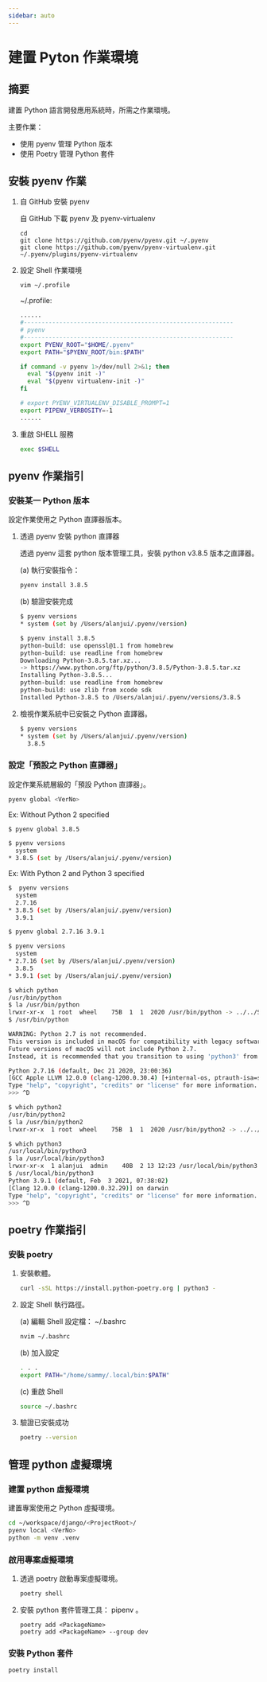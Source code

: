 ```yaml
---
sidebar: auto
---
```


<!-- markdownlint-disable MD024 MD029 MD040 MD041 MD043 MD045 MD033 -->

# 建置 Pyton 作業環境

## 摘要

建置 Python 語言開發應用系統時，所需之作業環境。

主要作業：

- 使用 pyenv 管理 Python 版本
- 使用 Poetry 管理 Python 套件

## 安裝 pyenv 作業

1. 自 GitHub 安裝 pyenv

   自 GitHub 下載 pyenv 及 pyenv-virtualenv

   ```
   cd
   git clone https://github.com/pyenv/pyenv.git ~/.pyenv
   git clone https://github.com/pyenv/pyenv-virtualenv.git ~/.pyenv/plugins/pyenv-virtualenv
   ```

2. 設定 Shell 作業環境

   ```sh
   vim ~/.profile
   ```

   ~/.profile:

   ```sh
   ......
   #-----------------------------------------------------------
   # pyenv
   #-----------------------------------------------------------
   export PYENV_ROOT="$HOME/.pyenv"
   export PATH="$PYENV_ROOT/bin:$PATH"

   if command -v pyenv 1>/dev/null 2>&1; then
     eval "$(pyenv init -)"
     eval "$(pyenv virtualenv-init -)"
   fi

   # export PYENV_VIRTUALENV_DISABLE_PROMPT=1
   export PIPENV_VERBOSITY=-1
   ......
   ```

3. 重啟 SHELL 服務

   ```sh
   exec $SHELL
   ```

## pyenv 作業指引

### 安裝某一 Python 版本

設定作業使用之 Python 直譯器版本。

1. 透過 pyenv 安裝 python 直譯器

   透過 pyenv 這套 python 版本管理工具，安裝 python v3.8.5
   版本之直譯器。

   (a) 執行安裝指令：

   ```sh
   pyenv install 3.8.5
   ```

   (b) 驗證安裝完成

   ```sh
   $ pyenv versions
   * system (set by /Users/alanjui/.pyenv/version)

   $ pyenv install 3.8.5
   python-build: use openssl@1.1 from homebrew
   python-build: use readline from homebrew
   Downloading Python-3.8.5.tar.xz...
   -> https://www.python.org/ftp/python/3.8.5/Python-3.8.5.tar.xz
   Installing Python-3.8.5...
   python-build: use readline from homebrew
   python-build: use zlib from xcode sdk
   Installed Python-3.8.5 to /Users/alanjui/.pyenv/versions/3.8.5
   ```

2. 檢視作業系統中已安裝之 Python 直譯器。

   ```sh
   $ pyenv versions
   * system (set by /Users/alanjui/.pyenv/version)
     3.8.5
   ```

### 設定「預設之 Python 直譯器」

設定作業系統層級的「預設 Python 直譯器」。

```sh
pyenv global <VerNo>
```

Ex: Without Python 2 specified

```sh
$ pyenv global 3.8.5

$ pyenv versions
  system
* 3.8.5 (set by /Users/alanjui/.pyenv/version)
```

Ex: With Python 2 and Python 3 specified

```sh
$  pyenv versions
  system
  2.7.16
* 3.8.5 (set by /Users/alanjui/.pyenv/version)
  3.9.1

$ pyenv global 2.7.16 3.9.1

$ pyenv versions
  system
* 2.7.16 (set by /Users/alanjui/.pyenv/version)
  3.8.5
* 3.9.1 (set by /Users/alanjui/.pyenv/version)
```

```sh
$ which python
/usr/bin/python
$ la /usr/bin/python
lrwxr-xr-x  1 root  wheel    75B  1  1  2020 /usr/bin/python -> ../../System/Library/Frameworks/Python.framework/Versions/2.7/bin/python2.7
$ /usr/bin/python

WARNING: Python 2.7 is not recommended.
This version is included in macOS for compatibility with legacy software.
Future versions of macOS will not include Python 2.7.
Instead, it is recommended that you transition to using 'python3' from within Terminal.

Python 2.7.16 (default, Dec 21 2020, 23:00:36)
[GCC Apple LLVM 12.0.0 (clang-1200.0.30.4) [+internal-os, ptrauth-isa=sign+stri on darwin
Type "help", "copyright", "credits" or "license" for more information.
>>> ^D

$ which python2
/usr/bin/python2
$ la /usr/bin/python2
lrwxr-xr-x  1 root  wheel    75B  1  1  2020 /usr/bin/python2 -> ../../System/Library/Frameworks/Python.framework/Versions/2.7/bin/python2.7

$ which python3
/usr/local/bin/python3
$ la /usr/local/bin/python3
lrwxr-xr-x  1 alanjui  admin    40B  2 13 12:23 /usr/local/bin/python3 -> ../Cellar/python@3.9/3.9.1_8/bin/python3
$ /usr/local/bin/python3
Python 3.9.1 (default, Feb  3 2021, 07:38:02)
[Clang 12.0.0 (clang-1200.0.32.29)] on darwin
Type "help", "copyright", "credits" or "license" for more information.
>>> ^D
```

## poetry 作業指引

### 安裝 poetry

1. 安裝軟體。

   ```sh
   curl -sSL https://install.python-poetry.org | python3 -
   ```

2. 設定 Shell 執行路徑。

   (a) 編輯 Shell 設定檔： ~/.bashrc

   ```sh
   nvim ~/.bashrc
   ```

   (b) 加入設定

   ```sh
   . . .
   export PATH="/home/sammy/.local/bin:$PATH"
   ```

   (c) 重啟 Shell

   ```sh
   source ~/.bashrc
   ```

3. 驗證已安裝成功

   ```sh
   poetry --version
   ```

## 管理 python 虛擬環境

### 建置 python 虛擬環境

建置專案使用之 Python 虛擬環境。

```sh
cd ~/workspace/django/<ProjectRoot>/
pyenv local <VerNo>
python -m venv .venv
```

### 啟用專案虛擬環境

1. 透過 poetry 啟動專案虛擬環境。

   ```sh
   poetry shell
   ```

2. 安裝 python 套件管理工具： pipenv 。

   ```
   poetry add <PackageName>
   poetry add <PackageName> --group dev
   ```

### 安裝 Python 套件

```
poetry install
```
